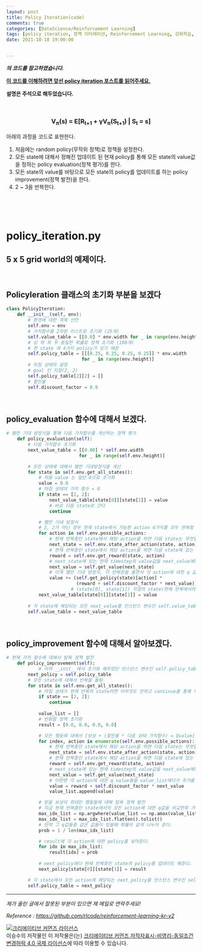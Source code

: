```yaml
---
layout: post
title: Policy Iteration(code)
comments: true
categories: [DataScience/Reinforcement Learning]
tags: [policy iteration, 정책 이터레이션, Reinforcement Learning, 강화학습, rl]
date: 2021-10-18 19:00:00


---
```


 ***[](https://github.com/rlcode/reinforcement-learning-kr-v2) 의 코드를 참고하였습니다.***

**[이 코드를 이해하려면 앞선 policy iteration 포스트를 읽어주세요.](https://alvinlee9.github.io/datascience/reinforcement%20learning/2021/10/17/rlpost6.html)**

**설명은 주석으로 해두었습니다.**

<br/>

### <center>V<sub>π</sub>(s) = E[R<sub>t+1</sub> + γV<sub>π</sub>(S<sub>t+1</sub>) | S<sub>t</sub> = s]</center>

아래의 과정을 코드로 표현한다.

1. 처음에는 random policy(무작위 정책)로 정책을 설정한다.
2. 모든 state에 대해서 정해진 업데이트 된 현재 policy를 통해 모든 state의 value값을 정하는 policy evaluation(정책 평가)를 한다.
3. 모든 state의 value를 바탕으로 모든 state의 policy를 업데이트를 하는 policy improvement(정책 발전)을 한다.
4. 2 ~ 3을 반복한다.

<br/>

<br/>

<br/>

# **policy_iteration.py**

## 5 x 5 grid world의 예제이다.

<br/>

## PolicyIeration 클래스의 초기화 부분을 보겠다

```python
class PolicyIteration:
    def __init__(self, env):
        # 환경에 대한 객체 선언
        self.env = env
        # 가치함수를 2차원 리스트로 초기화 (25개)
        self.value_table = [[0.0] * env.width for _ in range(env.height)]
        # 상 하 좌 우 동일한 확률로 정책 초기화 (100개)
        # 한 state 에 4가지 policy가 있기 때문
        self.policy_table = [[[0.25, 0.25, 0.25, 0.25]] * env.width
                            for _ in range(env.height)]
        # 마침 상태의 설정
        # goal 인 지점(2, 2)
        self.policy_table[2][2] = []
        # 할인율
        self.discount_factor = 0.9
```

<br/>

## policy_evaluation 함수에 대해서 보겠다.

```python
# 벨만 기대 방정식을 통해 다음 가치함수를 계산하는 정책 평가
    def policy_evaluation(self):
        # 다음 가치함수 초기화
        next_value_table = [[0.00] * self.env.width
                           for _ in range(self.env.height)]

        # 모든 상태에 대해서 벨만 기대방정식을 계산
        for state in self.env.get_all_states():
          	# 처음 value 는 일단 0으로 초기화
            value = 0.0
            # 마침 상태의 가치 함수 = 0
            if state == [2, 2]:
                next_value_table[state[0]][state[1]] = value
                # 바로 다음 state로 간다
                continue

            # 벨만 기대 방정식
            # 2, 2가 아닌 경우 현재 state에서 가능한 action 4가지를 모두 반복함
            for action in self.env.possible_actions:
              	# 현재 반복중인 state에서 해당 action을 하면 다음 state는 무엇일지 next_state에 넣음
                next_state = self.env.state_after_action(state, action)
                # 현재 반복중인 state에서 해당 action을 하면 다음 state에 있는 reward가 얼마일지 reward에 넣음
                reward = self.env.get_reward(state, action)
                # next_state에 있는 현재 timestep의 value값을 next_value에다 넣음
                next_value = self.get_value(next_state)
                # 이게 벨만 기대 방정식, 이 반복문을 돌면서 각 action에 대한 q 값들을 모두 벨만 기대방정식에 의해 합해 주는 과정
                value += (self.get_policy(state)[action] *
                          (reward + self.discount_factor * next_value))
						# (state[0], state[1]) 지점의 state(현재 반복에서의 state)에 계산한 value를 next_value_table에넣어줌
            next_value_table[state[0]][state[1]] = value
				
        # 각 state에 해당되는 모든 next_value를 인스턴스 변수인 self.value_table에 업데이트를 시켜준다
        self.value_table = next_value_table
```

<br/>

## policy_improvement 함수에 대해서 알아보겠다.

```python
# 현재 가치 함수에 대해서 탐욕 정책 발전
    def policy_improvement(self):
    		# 아까 __init__에서 초기화 해주었던 인스턴스 변수인 self.policy_table를 next_policy에다가 넣음
        next_policy = self.policy_table
        # 모든 state에 대해서 반복을 돌림
        for state in self.env.get_all_states():
          	# 마침 상태가 현재 반복의 state라면 아무것도 안하고 continue를 통해 다음 state 로 반복을 이어간다.
            if state == [2, 2]:
                continue
            
            value_list = []
            # 반환할 정책 초기화
            result = [0.0, 0.0, 0.0, 0.0]

            # 모든 행동에 대해서 [보상 + (할인율 * 다음 상태 가치함수) = Qvalue] 계산
            for index, action in enumerate(self.env.possible_actions):
              	# 현재 반복중인 state에서 해당 action을 하면 다음 state는 무엇일지 next_state에 넣음
                next_state = self.env.state_after_action(state, action)
                # 현재 반복중인 state에서 해당 action을 하면 다음 state에 있는 reward가 얼마일지 reward에 넣음
                reward = self.env.get_reward(state, action)
                # next_state에 있는 현재 timestep의 value값을 next_value에다 넣음
                next_value = self.get_value(next_state)
                # 이번엔 각 action에 대한 q value들을 value_list에다가 추가를 해준다.
                value = reward + self.discount_factor * next_value
                value_list.append(value)

            # 받을 보상이 최대인 행동들에 대해 탐욕 정책 발전
            # 지금 현재 반복중인 state에서의 모든 action에 대한 q값을 비교한후 가장 큰 값의 index를 max_idx_list에 넣음
            max_idx_list = np.argwhere(value_list == np.amax(value_list))
            max_idx_list = max_idx_list.flatten().tolist()
            # 만약 그 q값들중 같은 값들이 있을때 확률이 같게 나누어 준다.
            prob = 1 / len(max_idx_list)

            # result에 각 action에 대한 policy를 넣어준다.
            for idx in max_idx_list:
                result[idx] = prob
						
            # next_policy에다 현재 반복중인 state의 policy를 업데이트 해준다.
            next_policy[state[0]][state[1]] = result

        # 각 state에서 모든 action에 해당되는 next_policy를 인스턴스 변수인 self.policy_table에 업데이트를 시켜준다
        self.policy_table = next_policy
```



------

*제가 올린 글에서 잘못된 부분이 있으면 제 메일로 연락주세요!*

*Reference : https://github.com/rlcode/reinforcement-learning-kr-v2*

<a rel="license" href="http://creativecommons.org/licenses/by-nc-sa/4.0/"><img alt="크리에이티브 커먼즈 라이선스" style="border-width:0" src="https://i.creativecommons.org/l/by-nc-sa/4.0/88x31.png" /></a><br /><span xmlns:cc="http://creativecommons.org/ns#" property="cc:attributionName">이승수</span>의 저작물인 이 저작물은(는) <a rel="license" href="http://creativecommons.org/licenses/by-nc-sa/4.0/">크리에이티브 커먼즈 저작자표시-비영리-동일조건변경허락 4.0 국제 라이선스</a>에 따라 이용할 수 있습니다.